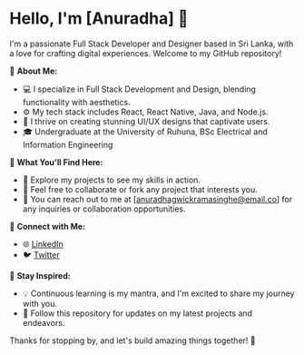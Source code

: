 # Hello, I'm [Anuradha] 👋

I'm a passionate Full Stack Developer and Designer based in Sri Lanka, with a love for crafting digital experiences. Welcome to my GitHub repository!

🚀 **About Me:**
- 💻 I specialize in Full Stack Development and Design, blending functionality with aesthetics.
- ⚙️ My tech stack includes React, React Native, Java, and Node.js.
- 🎨 I thrive on creating stunning UI/UX designs that captivate users.
- 🎓 Undergraduate at the University of Ruhuna, BSc Electrical and Information Engineering

🌟 **What You'll Find Here:**
- 📁 Explore my projects to see my skills in action.
- 🤝 Feel free to collaborate or fork any project that interests you.
- 📩 You can reach out to me at [anuradhagwickramasinghe@email.co] for any inquiries or collaboration opportunities.

🔗 **Connect with Me:**
- 🌐 [LinkedIn](www.linkedin.com/in/wickx)
- 🐦 [Twitter](https://twitter.com/yourtwitter)

📖 **Stay Inspired:**
- 💡 Continuous learning is my mantra, and I'm excited to share my journey with you.
- 🔔 Follow this repository for updates on my latest projects and endeavors.

Thanks for stopping by, and let's build amazing things together! 🌟
